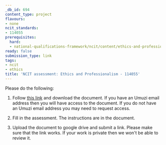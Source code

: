 ```yaml
---
_db_id: 694
content_type: project
flavours:
- none
ncit_standards:
- 114055
prerequisites:
  hard:
  - national-qualifications-framework/ncit/content/ethics-and-professionalism
ready: false
submission_type: link
tags:
- ncit
- ethics
title: 'NCIT assessment: Ethics and Professionalism - 114055'
---
```


Please do the following:

1. Follow [this link](https://drive.google.com/file/d/136T5jI0C2h3w8TVXJpTk1Ff0x2HevM8n/view?usp=sharing) and download the document. If you have an Umuzi email address then you will have access to the document. If you do not have an Umuzi email address you may need to request access.

2. Fill in the assessment. The instructions are in the document. 
   
4. Upload the document to google drive and submit a link. Please make sure that the link works. If your work is private then we won't be able to review it.